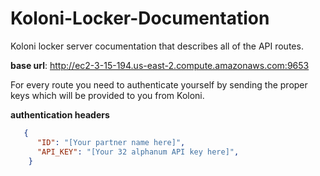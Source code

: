 # Koloni-Locker-Documentation
Koloni locker server cocumentation that describes all of the API routes.

**base url**: http://ec2-3-15-194.us-east-2.compute.amazonaws.com:9653

For every route you need to authenticate yourself by sending the proper keys which will be provided to you from Koloni.

**authentication headers**
```json
   {
      "ID": "[Your partner name here]",
      "API_KEY": "[Your 32 alphanum API key here]",
    }
```
